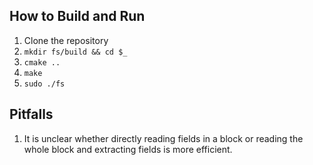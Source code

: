 ## How to Build and Run
1. Clone the repository
2. `mkdir fs/build && cd $_`
3. `cmake ..`
4. `make`
5. `sudo ./fs`

## Pitfalls
1. It is unclear whether directly reading fields in a block or reading the whole block and extracting fields is more efficient.